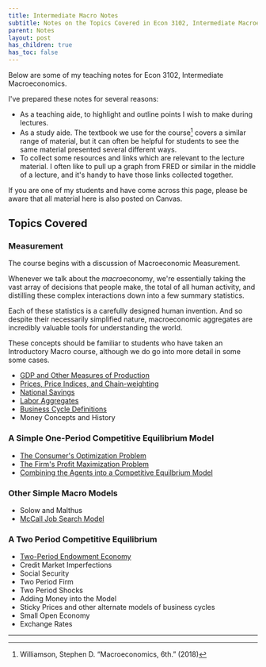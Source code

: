 ```yaml
---
title: Intermediate Macro Notes
subtitle: Notes on the Topics Covered in Econ 3102, Intermediate Macroeconomics.
parent: Notes
layout: post
has_children: true
has_toc: false
---
```


Below are some of my teaching notes for Econ 3102, Intermediate Macroeconomics.

I've prepared these notes for several reasons:
- As a teaching aide, to highlight and outline points I wish to make during lectures.
- As a study aide. The textbook we use for the course[^textbook] covers a similar range of material, but it can often be helpful for students to see the same material presented several different ways.
- To collect some resources and links which are relevant to the lecture material. I often like to pull up a graph from FRED or similar in the middle of a lecture, and it's handy to have those links collected together.

[^textbook]: Williamson, Stephen D. “Macroeconomics, 6th.” (2018)

If you are one of my students and have come across this page,
please be aware that all material here is also posted on Canvas.


## Topics Covered

### Measurement

The course begins with a discussion of Macroeconomic Measurement.

Whenever we talk about the *macro*economy, 
we're essentially taking the vast array of decisions that people make,
the total of all human activity,
and distilling these complex interactions down into a few summary statistics.

Each of these statistics is a carefully designed human invention.
And so despite their necessarily simplified nature,
macroeconomic aggregates are incredibly valuable tools for understanding the world.

These concepts should be familiar to students who have taken an Introductory Macro course,
although we do go into more detail in some some cases.

- [GDP and Other Measures of Production](measurement-gdp) 
- [Prices, Price Indices, and Chain-weighting](measurement-prices)
- [National Savings](measurement-savings)
- [Labor Aggregates](measurement-labor)
- [Business Cycle Definitions](measurement-cylical)
- Money Concepts and History

### A Simple One-Period Competitive Equilibrium Model

- [The Consumer's Optimization Problem](oneperiod-consumer)
- [The Firm's Profit Maximization Problem](oneperiod-producer)
- [Combining the Agents into a Competitive Equilbrium Model](oneperiod-equilibrium)


### Other Simple Macro Models

- Solow and Malthus
- [McCall Job Search Model](jobsearch)


### A Two Period Competitive Equilibrium

- [Two-Period Endowment Economy](twoperiod-consumer)
- Credit Market Imperfections
- Social Security
- Two Period Firm
- Two Period Shocks
- Adding Money into the Model
- Sticky Prices and other alternate models of business cycles
- Small Open Economy
- Exchange Rates


<!--
PLanned structure for navigation:

Notes
    3102
        A 
        list 
        of
        every
        page
            And then reserve the great_grand_parent feature for additional notes.
        in 
        order



Or maybe it would be good to put EG measurement under a header. Hrrm.
Oh well, I'll do it as above for now and can change things around later.
-->






----------